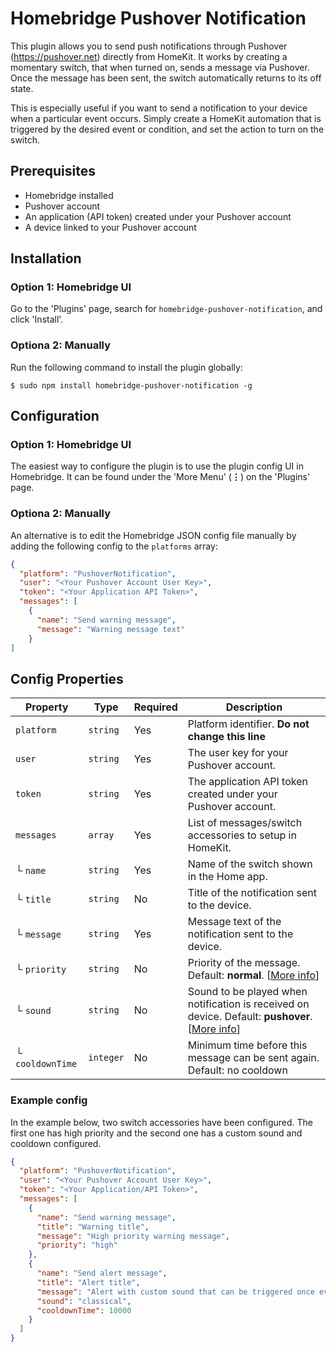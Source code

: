 # Homebridge Pushover Notification

This plugin allows you to send push notifications through Pushover (https://pushover.net) directly from HomeKit. It works by creating a momentary switch, that when turned on, sends a message via Pushover. Once the message has been sent, the switch automatically returns to its off state.

This is especially useful if you want to send a notification to your device when a particular event occurs. Simply create a HomeKit automation that is triggered by the desired event or condition, and set the action to turn on the switch.

## Prerequisites

- Homebridge installed
- Pushover account
- An application (API token) created under your Pushover account
- A device linked to your Pushover account

## Installation

### Option 1: Homebridge UI

Go to the 'Plugins' page, search for `homebridge-pushover-notification`, and click 'Install'.

### Optiona 2: Manually

Run the following command to install the plugin globally:

    $ sudo npm install homebridge-pushover-notification -g

## Configuration

### Option 1: Homebridge UI

The easiest way to configure the plugin is to use the plugin config UI in Homebridge. It can be found under the 'More Menu' (**⋮**) on the 'Plugins' page.

### Optiona 2: Manually

An alternative is to edit the Homebridge JSON config file manually by adding the following config to the `platforms` array:

```json
{
  "platform": "PushoverNotification",
  "user": "<Your Pushover Account User Key>",
  "token": "<Your Application API Token>",
  "messages": [
    {
      "name": "Send warning message",
      "message": "Warning message text"
    }
]
```

## Config Properties

| Property         | Type      | Required | Description                                                              |
| ---------------- | --------- | -------- | ------------------------------------------------------------------------ |
| `platform`       | `string`  | Yes      | Platform identifier. **Do not change this line**                         |
| `user`           | `string`  | Yes      | The user key for your Pushover account.                                  |
| `token`          | `string`  | Yes      | The application API token created under your Pushover account.           |       
| `messages`       | `array`   | Yes      | List of messages/switch accessories to setup in HomeKit.                 |
| └ `name`         | `string`  | Yes      | Name of the switch shown in the Home app.                                |
| └ `title`        | `string`  | No       | Title of the notification sent to the device.                            |
| └ `message`      | `string`  | Yes      | Message text of the notification sent to the device.                     |
| └ `priority`     | `string`  | No       | Priority of the message. Default: **normal**. [[More info](https://pushover.net/api#prioritys)] |
| └ `sound`        | `string`  | No       | Sound to be played when notification is received on device. Default: **pushover**. [[More info](https://pushover.net/api#sounds)] |
| └ `cooldownTime` | `integer` | No       | Minimum time before this message can be sent again. Default: no cooldown |

### Example config

In the example below, two switch accessories have been configured. The first one has high priority and the second one has a custom sound and cooldown configured.

```json
{
  "platform": "PushoverNotification",
  "user": "<Your Pushover Account User Key>",
  "token": "<Your Application/API Token>",
  "messages": [
    {
      "name": "Send warning message",
      "title": "Warning title",
      "message": "High priority warning message",
      "priority": "high"
    },
    {
      "name": "Send alert message",
      "title": "Alert title",
      "message": "Alert with custom sound that can be triggered once every 10 seconds at most",
      "sound": "classical",
      "cooldownTime": 10000
    }
  ]
}
```
